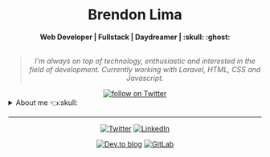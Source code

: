 

    
<h1 align="center"> Brendon Lima </h1>

    
<div align="center">
<b>Web Developer | Fullstack | Daydreamer | :skull:	:ghost:	</b>
<br>
<br>

<blockquote>
    <p><i>
        I'm always on top of technology, enthusiastic and interested in the field of development. Currently working with Laravel, HTML, CSS and Javascript.
    </i></p>
</blockquote>
</div>

<div align="center">
    <a href="https://twitter.com/intent/follow?screen_name=sensacioshow">
        <img src="https://img.shields.io/twitter/follow/sensacioshow?style=social&logo=twitter"
        alt="follow on Twitter">
    </a>
<!--     <a href="https://www.instagram.com/brndlsv">
    <img alt="Twitch Status" src="https://img.shields.io/instagram/status/vcwild?style=social">
    </a> -->
</div>

<details closed>
<summary>About me 👈:skull:	</summary>

---


<div align="right" style="margin:auto">
     <a href="https://github.com/vcwild">
        <img height="180em" src="https://github-readme-stats.vercel.app/api/top-langs/?username=vcwild&hide=html,jupyter%20notebook&langs_count=6&hide_border=true&layout=compact&show_icons=true&line_height=27&langs_count=10&theme=transparent&title_color=4a86d1&custom_title=My%20favorite%20languages"
       alt="Most used languages" align="right">
    </a>
</div>


Hey there!! I am Victor, aka [**@vcwild**](https://twitter.com/vcwild) :wave:😊

I am pretty much a life long learner. I enjoy the idea of **Learning in Public** where I can share my thoughts and knowledge with other people through live coding, blogging, discussions, threading, and open source contributions.

I have experience with Dev-Ops, Data Science, Data Engineering, Systems Development, and Back-end web programming. My main knowledge in technologies are **Python**, **C/C++**, **Rust**, **Docker**, **Openshift**, **Kubernetes**. I am also comfortable using **Typescript**, **React**, **Elixir**, **Scala**, and **Java**.

<div align="right" style="margin:auto">
    <a href="https://wakatime.com/@brendondev">
        <img width="300em" src="https://github-readme-stats.vercel.app/api/wakatime?username=vcwild&theme=transparent&hide_border=true&hide=markdown,html&hide_title=true&line_height=50&langs_count=4&layout=default" alt="Wakatime stats" align="right" />
    </a>
</div>

My main abilities include designing pretty library APIs, applying software testing methodologies, API modeling following software design principles, and refactoring clunky code into nice abstractions. 

I am currently working as a _Quality Engineer_ for the [Red Hat Insights](https://www.redhat.com/en/technologies/management/insights) program. 
    
</details>

---

<div align="center">

[![Twitter](https://img.shields.io/badge/Twitter-%231DA1F2.svg?style=for-the-badge&logo=Twitter&logoColor=white)](https://twitter.com/sensacioshow)
[![LinkedIn](https://img.shields.io/badge/linkedin-%230077B5.svg?style=for-the-badge&logo=linkedin&logoColor=white)](https://www.linkedin.com/in/brendon-lima-87754520b/)
<!-- [![Twitch](https://img.shields.io/badge/Twitch-%239146FF.svg?style=for-the-badge&logo=Twitch&logoColor=white)](https://www.twitch.tv/vcwild) -->
<!-- [![Polywork](https://img.shields.io/badge/Polywork-543DE0?style=for-the-badge&logo=polywork&logoColor=black)](https://www.polywork.com/vcwild) -->
[![Dev.to blog](https://img.shields.io/badge/dev.to-0A0A0A?style=for-the-badge&logo=dev.to&logoColor=white)](https://dev.to/brendondev)
[![GitLab](https://img.shields.io/badge/gitlab-%23181717.svg?style=for-the-badge&logo=gitlab&logoColor=white)](https://gitlab.com/brendonlima)

</div>
